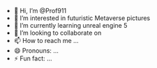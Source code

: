 - 👋 Hi, I’m @Prof911
- 👀 I’m interested in futuristic Metaverse pictures
- 🌱 I’m currently learning unreal engine 5
- 💞️ I’m looking to collaborate on 
- 📫 How to reach me ...
- 😄 Pronouns: ...
- ⚡ Fun fact: ...

<!---
Prof911/Prof911 is a ✨ special ✨ repository because its `README.md` (this file) appears on your GitHub profile.
You can click the Preview link to take a look at your changes.
--->
